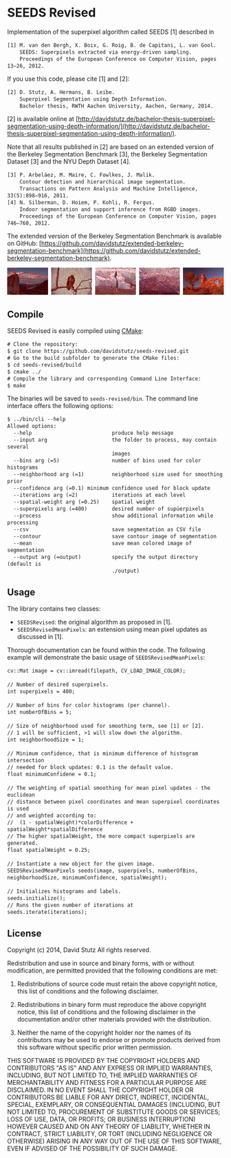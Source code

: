 # SEEDS Revised

Implementation of the superpixel algorithm called SEEDS [1] described in

    [1] M. van den Bergh, X. Boix, G. Roig, B. de Capitani, L. van Gool.
        SEEDS: Superpixels extracted via energy-driven sampling.
        Proceedings of the European Conference on Computer Vision, pages 13–26, 2012.

If you use this code, please cite [1] and [2]:

    [2] D. Stutz, A. Hermans, B. Leibe.
        Superpixel Segmentation using Depth Information.
        Bachelor thesis, RWTH Aachen University, Aachen, Germany, 2014.

[2] is available online at [http://davidstutz.de/bachelor-thesis-superpixel-segmentation-using-depth-information/](http://davidstutz.de/bachelor-thesis-superpixel-segmentation-using-depth-information/).

Note that all results published in [2] are based on an extended version of the Berkeley Segmentation Benchmark [3], the Berkeley Segmentation Dataset [3] and the NYU Depth Dataset [4].

    [3] P. Arbeláez, M. Maire, C. Fowlkes, J. Malik.
        Contour detection and hierarchical image segmentation.
        Transactions on Pattern Analysis and Machine Intelligence, 33(5):898–916, 2011.
    [4] N. Silberman, D. Hoiem, P. Kohli, R. Fergus.
        Indoor segmentation and support inference from RGBD images.
        Proceedings of the European Conference on Computer Vision, pages 746–760, 2012.

The extended version of the Berkeley Segmentation Benchmark is available on GitHub: [https://github.com/davidstutz/extended-berkeley-segmentation-benchmark](https://github.com/davidstutz/extended-berkeley-segmentation-benchmark).

![Example: several superpixel segmentations.](screenshot.png?raw=true "Example: several superpixel segmentations")

## Compile

SEEDS Revised is easily compiled using [CMake](http://www.cmake.org/):

    # Clone the repository:
    $ git clone https://github.com/davidstutz/seeds-revised.git
    # Go to the build subfolder to generate the CMake files:
    $ cd seeds-revised/build
    $ cmake ../
    # Compile the library and corresponding Command Line Interface:
    $ make

The binaries will be saved to `seeds-revised/bin`. The command line interface offers the following options:

    $ ../bin/cli --help
    Allowed options:
      --help                          produce help message
      --input arg                     the folder to process, may contain several 
                                      images
      --bins arg (=5)                 number of bins used for color histograms
      --neighborhood arg (=1)         neighborhood size used for smoothing prior
      --confidence arg (=0.1) minimum confidence used for block update
      --iterations arg (=2)           iterations at each level
      --spatial-weight arg (=0.25)    spatial weight
      --superpixels arg (=400)        desired number of supüerpixels
      --process                       show additional information while processing
      --csv                           save segmentation as CSV file
      --contour                       save contour image of segmentation
      --mean                          save mean colored image of segmentation
      --output arg (=output)          specify the output directory (default is
                                      ./output)

## Usage

The library contains two classes:

* `SEEDSRevised`: the original algorithm as proposed in [1].
* `SEEDSRevisedMeanPixels`: an extension using mean pixel updates as discussed in [1].

Thorough documentation can be found within the code. The following example will demonstrate the basic usage of `SEEDSRevisedMeanPixels`:

    cv::Mat image = cv::imread(filepath, CV_LOAD_IMAGE_COLOR);
    
    // Number of desired superpixels.
    int superpixels = 400;
    
    // Number of bins for color histograms (per channel).
    int numberOfBins = 5;
    
    // Size of neighborhood used for smoothing term, see [1] or [2].
    // 1 will be sufficient, >1 will slow down the algorithm.
    int neighborhoodSize = 1;
    
    // Minimum confidence, that is minimum difference of histogram intersection
    // needed for block updates: 0.1 is the default value.
    float minimumConfidene = 0.1;
    
    // The weighting of spatial smoothing for mean pixel updates - the euclidean
    // distance between pixel coordinates and mean superpixel coordinates is used
    // and weighted according to:
    //  (1 - spatialWeight)*colorDifference + spatialWeight*spatialDifference
    // The higher spatialWeight, the more compact superpixels are generated.
    float spatialWeight = 0.25;
    
    // Instantiate a new object for the given image.
    SEEDSRevisedMeanPixels seeds(image, superpixels, numberOfBins, neighborhoodSize, minimumConfidence, spatialWeight);

    // Initializes histograms and labels.
    seeds.initialize();
    // Runs the given number of iterations at
    seeds.iterate(iterations);

## License

Copyright (c) 2014, David Stutz
All rights reserved.

Redistribution and use in source and binary forms, with or without modification, are permitted provided that the following conditions are met:

1. Redistributions of source code must retain the above copyright notice, this list of conditions and the following disclaimer.

2. Redistributions in binary form must reproduce the above copyright notice, this list of conditions and the following disclaimer in the documentation and/or other materials provided with the distribution.

3. Neither the name of the copyright holder nor the names of its contributors may be used to endorse or promote products derived from this software without specific prior written permission.

THIS SOFTWARE IS PROVIDED BY THE COPYRIGHT HOLDERS AND CONTRIBUTORS "AS IS" AND ANY EXPRESS OR IMPLIED WARRANTIES, INCLUDING, BUT NOT LIMITED TO, THE IMPLIED WARRANTIES OF MERCHANTABILITY AND FITNESS FOR A PARTICULAR PURPOSE ARE DISCLAIMED. IN NO EVENT SHALL THE COPYRIGHT HOLDER OR CONTRIBUTORS BE LIABLE FOR ANY DIRECT, INDIRECT, INCIDENTAL, SPECIAL, EXEMPLARY, OR CONSEQUENTIAL DAMAGES (INCLUDING, BUT NOT LIMITED TO, PROCUREMENT OF SUBSTITUTE GOODS OR SERVICES; LOSS OF USE, DATA, OR PROFITS; OR BUSINESS INTERRUPTION) HOWEVER CAUSED AND ON ANY THEORY OF LIABILITY, WHETHER IN CONTRACT, STRICT LIABILITY, OR TORT (INCLUDING NEGLIGENCE OR OTHERWISE) ARISING IN ANY WAY OUT OF THE USE OF THIS SOFTWARE, EVEN IF ADVISED OF THE POSSIBILITY OF SUCH DAMAGE.